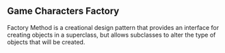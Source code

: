 ## Game Characters Factory

Factory Method is a creational design pattern that provides an interface for creating objects in a superclass, but allows subclasses to alter the type of objects that will be created.

